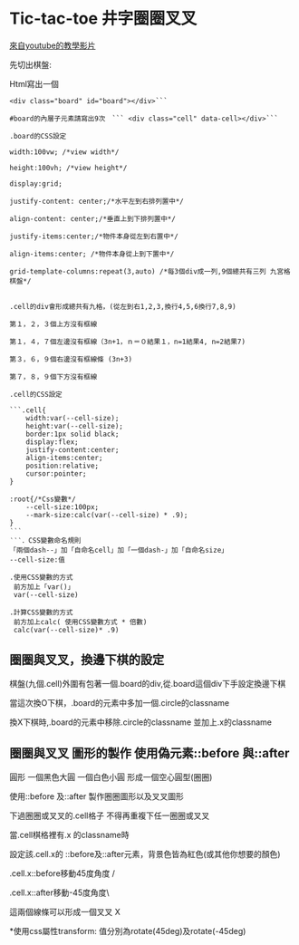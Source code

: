 # Tic-tac-toe 井字圈圈叉叉
[來自youtube的教學影片](https://www.youtube.com/watch?v=Y-GkMjUZsmM)

<!-- This content will not appear in the rendered MarkdownReadme.md寫法press兩次enter留下空白兩列,則可以換行
 -->


先切出棋盤:  

Html寫出一個
```
<div class="board" id="board"></div>```

#board的內層子元素請寫出9次　``` <div class="cell" data-cell></div>```

.board的CSS設定 
```
    width:100vw; /*view width*/
    
    height:100vh; /*view height*/
    
    display:grid;
    
    justify-content: center;/*水平左到右排列置中*/
    
    align-content: center;/*垂直上到下排列置中*/
    
    justify-items:center;/*物件本身從左到右置中*/
    
    align-items:center; /*物件本身從上到下置中*/
    
    grid-template-columns:repeat(3,auto) /*每3個div成一列,9個總共有三列 九宮格棋盤*/
```

.cell的div會形成總共有九格，(從左到右1,2,3,換行4,5,6換行7,8,9)

第１，２，３個上方沒有框線  

第１，４，７個左邊沒有框線（3n+1，ｎ＝０結果１，n=1結果4, n=2結果7)

第３，６，９個右邊沒有框線條 (3n+3)

第７，８，９個下方沒有框線

.cell的CSS設定

```.cell{
    width:var(--cell-size);
    height:var(--cell-size);
    border:1px solid black;
    display:flex;
    justify-content:center;
    align-items:center;
    position:relative;
    cursor:pointer;
}

:root{/*Css變數*/
    --cell-size:100px;
    --mark-size:calc(var(--cell-size) * .9);
}
‵‵‵
‵‵‵．CSS變數命名規則
「兩個dash--」加「自命名cell」加「一個dash-」加「自命名size」 
--cell-size:值

.使用CSS變數的方式
 前方加上「var()」
 var(--cell-size)

.計算CSS變數的方式
 前方加上calc( 使用CSS變數方式 * 倍數)
 calc(var(--cell-size)* .9)
 ```
 

## 圈圈與叉叉，換邊下棋的設定


棋盤(九個.cell)外圍有包著一個.board的div,從.board這個div下手設定換邊下棋

當這次換O下棋，.board的元素中多加一個.circle的classname

換X下棋時,.board的元素中移除.circle的classname  並加上.x的classname



## 圈圈與叉叉  圖形的製作 使用偽元素::before 與::after

圓形  一個黑色大圓 一個白色小圓  形成一個空心圓型(圈圈)

使用::before 及::after 製作圈圈圖形以及叉叉圖形

下過圈圈或叉叉的.cell格子  不得再重複下任一圈圈或叉叉


當.cell棋格裡有.x 的classname時


設定該.cell.x的 ::before及::after元素，背景色皆為紅色(或其他你想要的顏色)

.cell.x::before移動45度角度 / 

 
.cell.x::after移動-45度角度\ 


這兩個線條可以形成一個叉叉 X


*使用css屬性transform:
值分別為rotate(45deg)及rotate(-45deg)





